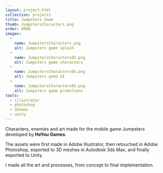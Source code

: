 ```yaml
---
layout: project.html
collection: projects
title: Jumpsters Game
thumb: JumpstersCharacters.png
order: 0908
images:
  -
    name: JumpstersCharacters.png
    alt: Jumpsters game splash
  -
    name: JumpstersCharacters02.png
    alt: Jumpsters game characters
  -
    name: JumpstersCharacters04.png
    alt: Jumpsters game UI
  -
    name: JumpstersCharacters03.png
    alt: Jumpsters game promotions
tools:
  - illustrator
  - photoshop
  - 3dsmax
  - unity
---
```


Characters, enemies and art made for the mobile game Jumpsters developed by
**HeYou Games**.

The assets were first made in Adobe Illustrator, then retouched
in Adobe Photoshop, exported to 3D meshes in Autodesk 3ds Max, and finally
exported to Unity.

I made all the art and processes, from concept to final implementation.
